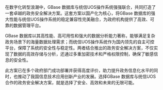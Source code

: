 在数字化转型浪潮中，GBase 数据库与统信UOS操作系统强强联合，共同打造了一套卓越的政务安全解决方案。这套方案以国产化为核心，将GBase 数据库的强大性能与统信UOS操作系统的稳定兼容性完美融合，为政府机构提供了高效、可靠的数据管理平台。

GBase 数据库以其高性能、高可用性和强大的数据分析能力著称，能够满足复杂政务场景下的海量数据处理需求；而统信UOS操作系统作为国内领先的自主可控平台，保障了系统的安全性与稳定性。两者结合推出的政务安全解决方案，不仅实现了数据的高效存储与分析，还通过多重加密技术和严格权限控制，确保了敏感信息的安全性。

此方案已在多个政府部门成功部署并获得高度评价，助力提升政务信息化水平的同时，也推动了我国信息技术应用创新产业的发展。选择GBase 数据库与统信UOS合作的政务安全解决方案，就是选择了安全、高效和未来的无限可能。